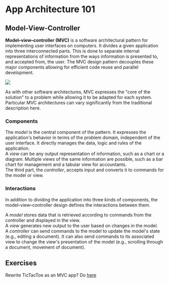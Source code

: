 App Architecture 101
===

Model-View-Controller
---
**Model–view–controller (MVC)** is a software architectural pattern for implementing user interfaces on computers. It divides a given application into three interconnected parts. This is done to separate internal representations of information from the ways information is presented to, and accepted from, the user. The MVC design pattern decouples these major components allowing for efficient code reuse and parallel development.

<img src="https://upload.wikimedia.org/wikipedia/commons/thumb/a/a0/MVC-Process.svg/200px-MVC-Process.svg.png">

As with other software architectures, MVC expresses the "core of the solution" to a problem while allowing it to be adapted for each system. Particular MVC architectures can vary significantly from the traditional description here.

### Components
The _model_ is the central component of the pattern. It expresses the application's behavior in terms of the problem domain, independent of the user interface. It directly manages the data, logic and rules of the application. <br>
A _view_ can be any output representation of information, such as a chart or a diagram. Multiple views of the same information are possible, such as a bar chart for management and a tabular view for accountants. <br>
The third part, the _controller_, accepts input and converts it to commands for the model or view.

### Interactions
In addition to dividing the application into three kinds of components, the model–view–controller design defines the interactions between them.

A _model_ stores data that is retrieved according to commands from the controller and displayed in the view. <br>
A _view_ generates new output to the user based on changes in the model. <br>
A _controller_ can send commands to the model to update the model's state (e.g., editing a document). It can also send commands to its associated view to change the view's presentation of the model (e.g., scrolling through a document, movement of document).

Exercises
---
Rewrite TicTacToe as an MVC app?
Do [here](https://github.com/jankeLearning/content-code/tree/master/Week%202/2-tictapps)
